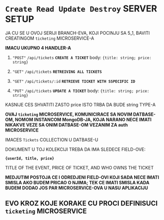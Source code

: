 # `Create Read Update Destroy` SERVER SETUP

JA CU SE U OVOJ SERIJI BRANCH-EVA, KOJI POCINJU SA 5_1, BAVITI CREATINGOM `ticketing` MICROSERVICE-A

**IMACU UKUPNO 4 HANDLER-A**

1. `"POST"` `/api/tickets` **`CREATE A TICKET`** body: `{title: string; price: string}`

2. `"GET"` `/api/tickets` **`RETREIVING ALL TICKETS`**

3. `"GET"` `/api/tickets/:id` **`RETRIEVE TICKET WITH SSPECIFIC ID`**

4. `"PUT"` `/api/tickets` **`UPDATE A TICKET`** body: `{title: string; price: string}`

KASNIJE CES SHVATITI ZASTO price ISTO TRBA DA BUDE string TYPE-A

**OVAJ `ticketing` MICROSERVICE, KOMUNICIRACE SA NOVIM DATBASE-OM, NOMOM INSTANCOM MongoDB-JA, KOJA NARANO NECE IMATI NIKAKVE VEZE SA ONIM DATBASE-OM VEZANIM ZA auth MICROSERVICE**

IMACES `Tickets` COLLECTION U DATBASE-U

DOKUMENT U TOJ KOLEKCIJI TREBA DA IMA SLEDECE FIELD-OVE:

**`{userId, title, price}`**

TITLE OF THE EVENT, PRICE OF TICKET, AND WHO OWNS THE TICKET

**MEDJUTIM POSTOJA CE I ODREDJENI FIELD-OVI KOJI SADA NECE IMATI SMISLA AKO BUDEM PRICAO O NJIMA; TEK CE IMATI SMISLA KADA BUDEM DODAO JOS PAR MICROSERVICE-OVA U NASU APLIKACIJU**

## EVO KROZ KOJE KORAKE CU PROCI DEFINISUCI `ticketing` MICROSERVICE


